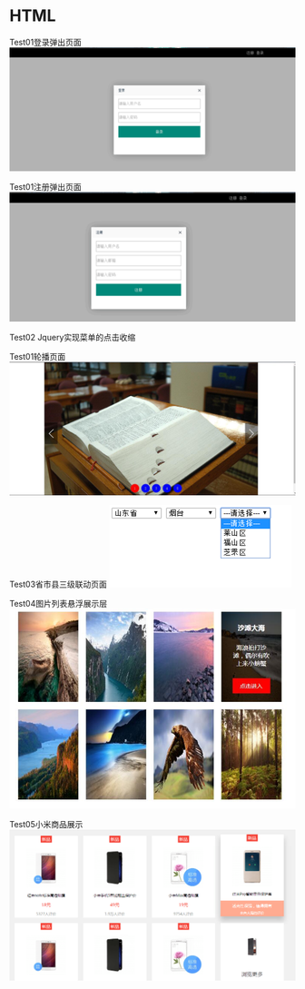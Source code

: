 # HTML
Test01登录弹出页面
![image](https://github.com/luckyblues/HTML/blob/master/test01/image20160914085311.png)

Test01注册弹出页面
![image](https://github.com/luckyblues/HTML/blob/master/test01/image20160914085317.png)

Test02 Jquery实现菜单的点击收缩

Test01轮播页面
![image](https://github.com/luckyblues/HTML/blob/master/test01/image20160914085322.png)

Test03省市县三级联动页面
![images](https://github.com/luckyblues/HTML/blob/master/Test03/shootscreen/QQ20160919103709.png)

Test04图片列表悬浮展示层
![images](https://github.com/luckyblues/HTML/blob/master/Test04/shootscreen/QQ20160927210758.jpg)

Test05小米商品展示
![images](https://github.com/luckyblues/HTML/blob/master/Test05/QQ20160928101454.png)
